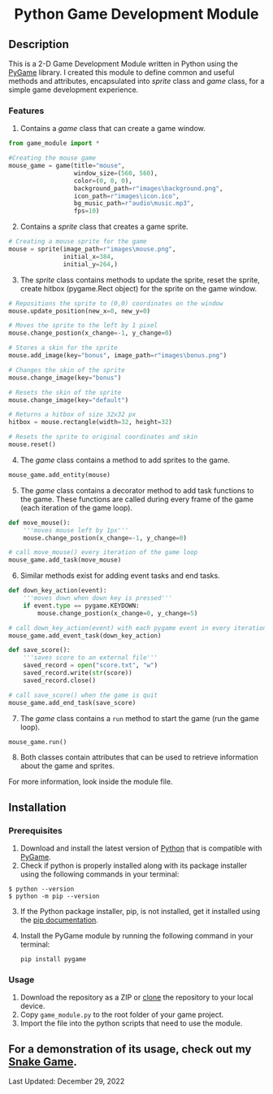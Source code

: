 <div align="center">

# Python Game Development Module

</div>

## Description
This is a 2-D Game Development Module written in Python using the [PyGame](https://www.pygame.org/docs/) library. I created this module to define common and useful methods and attributes, encapsulated into _sprite_ class and _game_ class, for a simple game development experience.

### Features
1. Contains a _game_ class that can create a game window.
```py
from game_module import *

#Creating the mouse game
mouse_game = game(title="mouse",
                  window_size=(560, 560),
                  color=(0, 0, 0),
                  background_path=r"images\background.png",
                  icon_path=r"images\icon.ico",
                  bg_music_path=r"audio\music.mp3",
                  fps=10)
```
2. Contains a _sprite_ class that creates a game sprite.
```py
# Creating a mouse sprite for the game
mouse = sprite(image_path=r"images\mouse.png",
               initial_x=384,
               initial_y=264,)
```
3. The _sprite_ class contains methods to update the sprite, reset the sprite, create hitbox (pygame.Rect object) for the sprite on the game window.
```py
# Repositions the sprite to (0,0) coordinates on the window
mouse.update_position(new_x=0, new_y=0)

# Moves the sprite to the left by 1 pixel
mouse.change_postion(x_change=-1, y_change=0)

# Stores a skin for the sprite
mouse.add_image(key="bonus", image_path=r"images\bonus.png")

# Changes the skin of the sprite
mouse.change_image(key="bonus")

# Resets the skin of the sprite
mouse.change_image(key="default")

# Returns a hitbox of size 32x32 px
hitbox = mouse.rectangle(width=32, height=32)

# Resets the sprite to original coordinates and skin
mouse.reset()
```
4. The _game_ class contains a method to add sprites to the game.
```py
mouse_game.add_entity(mouse)
```
5. The _game_ class contains a decorator method to add task functions to the game. These functions are called during every frame of the game (each iteration of the game loop).
```py
def move_mouse():
    '''moves mouse left by 1px'''
    mouse.change_postion(x_change=-1, y_change=0)

# call move_mouse() every iteration of the game loop
mouse_game.add_task(move_mouse)
```
6. Similar methods exist for adding event tasks and end tasks.
```py
def down_key_action(event):
    '''moves down when down key is pressed'''
    if event.type == pygame.KEYDOWN:
        mouse.change_postion(x_change=0, y_change=5)

# call down_key_action(event) with each pygame event in every iteration of the game loop
mouse_game.add_event_task(down_key_action)

def save_score():
    '''saves score to an external file'''
    saved_record = open("score.txt", "w")
    saved_record.write(str(score))
    saved_record.close()

# call save_score() when the game is quit
mouse_game.add_end_task(save_score)
```
7. The _game_ class contains a `run` method to start the game (run the game loop).
```py
mouse_game.run()
```
8. Both classes contain attributes that can be used to retrieve information about the game and sprites.

For more information, look inside the module file.

## Installation

### Prerequisites
1. Download and install the latest version of [Python](https://www.python.org/downloads/) that is compatible with [PyGame](https://www.pygame.org/wiki/GettingStarted).
2. Check if python is properly installed along with its package installer using the following commands in your terminal:
```
$ python --version
$ python -m pip --version
```
3. If the Python package installer, pip, is not installed, get it installed using the [pip documentation](https://pip.pypa.io/en/stable/getting-started/).
4. Install the PyGame module by running the following command in your terminal:

    `pip install pygame`

### Usage
1. Download the repository as a ZIP or [clone](https://docs.github.com/en/repositories/creating-and-managing-repositories/cloning-a-repository) the repository to your local device.
2. Copy `game_module.py` to the root folder of your game project.
3. Import the file into the python scripts that need to use the module.

For a demonstration of its usage, check out my [Snake Game](https://github.com/MaherMuhtadi/Snake-Game).
---
Last Updated: December 29, 2022